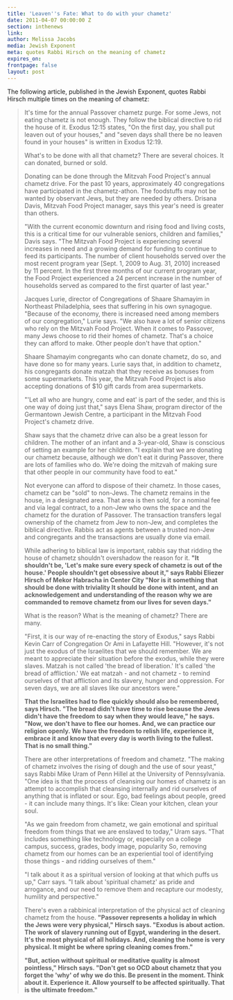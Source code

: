 ```yaml
---
title: 'Leaven''s Fate: What to do with your chametz'
date: 2011-04-07 00:00:00 Z
section: inthenews
link: 
author: Melissa Jacobs
media: Jewish Exponent
meta: quotes Rabbi Hirsch on the meaning of chametz
expires_on: 
frontpage: false
layout: post
---
```


The following article, published in the Jewish Exponent, quotes Rabbi Hirsch multiple times on the meaning of chametz:

>It's time for the annual Passover chametz purge. For some Jews, not eating chametz is not enough. They follow the biblical directive to rid the house of it. Exodus 12:15 states, "On the first day, you shall put leaven out of your houses," and "seven days shall there be no leaven found in your houses" is written in Exodus 12:19.
>
>What's to be done with all that chametz? There are several choices. It can donated, burned or sold.
>
>Donating can be done through the Mitzvah Food Project's annual chametz drive. For the past 10 years, approximately 40 congregations have participated in the chametz-athon. The foodstuffs may not be wanted by observant Jews, but they are needed by others. Drisana Davis, Mitzvah Food Project manager, says this year's need is greater than others.
>
>"With the current economic downturn and rising food and living costs, this is a critical time for our vulnerable seniors, children and families," Davis says. "The Mitzvah Food Project is experiencing several increases in need and a growing demand for funding to continue to feed its participants. The number of client households served over the most recent program year [Sept. 1, 2009 to Aug. 31, 2010] increased by 11 percent. In the first three months of our current program year, the Food Project experienced a 24 percent increase in the number of households served as compared to the first quarter of last year."
>
>Jacques Lurie, director of Congregations of Shaare Shamayim in Northeast Philadelphia, sees that suffering in his own synagogue. "Because of the economy, there is increased need among members of our congregation," Lurie says. "We also have a lot of senior citizens who rely on the Mitzvah Food Project. When it comes to Passover, many Jews choose to rid their homes of chametz. That's a choice they can afford to make. Other people don't have that option."
>
>Shaare Shamayim congregants who can donate chametz, do so, and have done so for many years. Lurie says that, in addition to chametz, his congregants donate matzah that they receive as bonuses from some supermarkets. This year, the Mitzvah Food Project is also accepting donations of $10 gift cards from area supermarkets.
>
>"'Let all who are hungry, come and eat' is part of the seder, and this is one way of doing just that," says Elena Shaw, program director of the Germantown Jewish Centre, a participant in the Mitzvah Food Project's chametz drive.
>
>Shaw says that the chametz drive can also be a great lesson for children. The mother of an infant and a 3-year-old, Shaw is conscious of setting an example for her children. "I explain that we are donating our chametz because, although we don't eat it during Passover, there are lots of families who do. We're doing the mitzvah of making sure that other people in our community have food to eat."
>
>Not everyone can afford to dispose of their chametz. In those cases, chametz can be "sold" to non-Jews. The chametz remains in the house, in a designated area. That area is then sold, for a nominal fee and via legal contract, to a non-Jew who owns the space and the chametz for the duration of Passover. The transaction transfers legal ownership of the chametz from Jew to non-Jew, and completes the biblical directive. Rabbis act as agents between a trusted non-Jew and congregants and the transactions are usually done via email.
>
>While adhering to biblical law is important, rabbis say that ridding the house of chametz shouldn't overshadow the reason for it. **"It shouldn't be, 'Let's make sure every speck of chametz is out of the house.' People shouldn't get obsessive about it," says Rabbi Eliezer Hirsch of Mekor Habracha in Center City "Nor is it something that should be done with triviality It should be done with intent, and an acknowledgement and understanding of the reason why we are commanded to remove chametz from our lives for seven days."**
>
>What is the reason? What is the meaning of chametz? There are many.
>
>"First, it is our way of re-enacting the story of Exodus," says Rabbi Kevin Carr of Congregation Or Ami in Lafayette Hill. "However, it's not just the exodus of the Israelites that we should remember. We are meant to appreciate their situation before the exodus, while they were slaves. Matzah is not called 'the bread of liberation.' It's called 'the bread of affliction.' We eat matzah - and not chametz - to remind ourselves of that affliction and its slavery, hunger and oppression. For seven days, we are all slaves like our ancestors were."
>
>**That the Israelites had to flee quickly should also be remembered, says Hirsch. "The bread didn't have time to rise because the Jews didn't have the freedom to say when they would leave," he says. "Now, we don't have to flee our homes. And, we can practice our religion openly. We have the freedom to relish life, experience it, embrace it and know that every day is worth living to the fullest. That is no small thing."**
>
>There are other interpretations of freedom and chametz. "The making of chametz involves the rising of dough and the use of sour yeast," says Rabbi Mike Uram of Penn Hillel at the University of Pennsylvania. "One idea is that the process of cleansing our homes of chametz is an attempt to accomplish that cleansing internally and rid ourselves of anything that is inflated or sour. Ego, bad feelings about people, greed - it can include many things. It's like: Clean your kitchen, clean your soul.
>
>"As we gain freedom from chametz, we gain emotional and spiritual freedom from things that we are enslaved to today," Uram says. "That includes something like technology or, especially on a college campus, success, grades, body image, popularity So, removing chametz from our homes can be an experiential tool of identifying those things - and ridding ourselves of them."
>
>"I talk about it as a spiritual version of looking at that which puffs us up," Carr says. "I talk about 'spiritual chametz' as pride and arrogance, and our need to remove them and recapture our modesty, humility and perspective."
>
>There's even a rabbinical interpretation of the physical act of cleaning chametz from the house. **"Passover represents a holiday in which the Jews were very physical," Hirsch says. "Exodus is about action. The work of slavery running out of Egypt, wandering in the desert. It's the most physical of all holidays. And, cleaning the home is very physical. It might be where spring cleaning comes from."**
>
>**"But, action without spiritual or meditative quality is almost pointless," Hirsch says. "Don't get so OCD about chametz that you forget the 'why' of why we do this. Be present in the moment. Think about it. Experience it. Allow yourself to be affected spiritually. That is the ultimate freedom."**